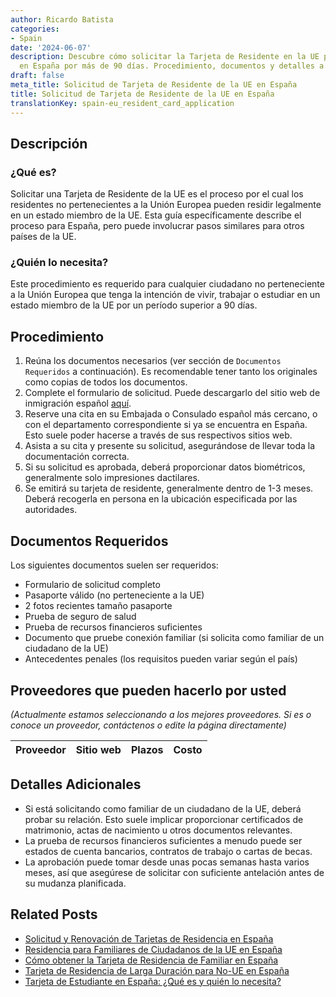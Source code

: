 ```yaml
---
author: Ricardo Batista
categories:
- Spain
date: '2024-06-07'
description: Descubre cómo solicitar la Tarjeta de Residente en la UE para vivir legalmente
  en España por más de 90 días. Procedimiento, documentos y detalles a considerar.
draft: false
meta_title: Solicitud de Tarjeta de Residente de la UE en España
title: Solicitud de Tarjeta de Residente de la UE en España
translationKey: spain-eu_resident_card_application
---
```



## Descripción
### ¿Qué es?
Solicitar una Tarjeta de Residente de la UE es el proceso por el cual los residentes no pertenecientes a la Unión Europea pueden residir legalmente en un estado miembro de la UE. Esta guía específicamente describe el proceso para España, pero puede involucrar pasos similares para otros países de la UE.
### ¿Quién lo necesita?
Este procedimiento es requerido para cualquier ciudadano no perteneciente a la Unión Europea que tenga la intención de vivir, trabajar o estudiar en un estado miembro de la UE por un período superior a 90 días.

## Procedimiento

1. Reúna los documentos necesarios (ver sección de `Documentos Requeridos` a continuación). Es recomendable tener tanto los originales como copias de todos los documentos.
2. Complete el formulario de solicitud. Puede descargarlo del sitio web de inmigración español [aquí](http://www.interior.gob.es/web/servicios-al-ciudadano/modelos-de-solicitud/extranjeria).
3. Reserve una cita en su Embajada o Consulado español más cercano, o con el departamento correspondiente si ya se encuentra en España. Esto suele poder hacerse a través de sus respectivos sitios web.
4. Asista a su cita y presente su solicitud, asegurándose de llevar toda la documentación correcta.
5. Si su solicitud es aprobada, deberá proporcionar datos biométricos, generalmente solo impresiones dactilares.
6. Se emitirá su tarjeta de residente, generalmente dentro de 1-3 meses. Deberá recogerla en persona en la ubicación especificada por las autoridades.

## Documentos Requeridos
Los siguientes documentos suelen ser requeridos:

- Formulario de solicitud completo
- Pasaporte válido (no perteneciente a la UE)
- 2 fotos recientes tamaño pasaporte
- Prueba de seguro de salud
- Prueba de recursos financieros suficientes
- Documento que pruebe conexión familiar (si solicita como familiar de un ciudadano de la UE)
- Antecedentes penales (los requisitos pueden variar según el país)

## Proveedores que pueden hacerlo por usted

_(Actualmente estamos seleccionando a los mejores proveedores. Si es o conoce un proveedor, contáctenos o edite la página directamente)_

| Proveedor | Sitio web | Plazos | Costo |
| --------------- | --------------- | :-------------: | :-------------: |

## Detalles Adicionales
- Si está solicitando como familiar de un ciudadano de la UE, deberá probar su relación. Esto suele implicar proporcionar certificados de matrimonio, actas de nacimiento u otros documentos relevantes.
- La prueba de recursos financieros suficientes a menudo puede ser estados de cuenta bancarios, contratos de trabajo o cartas de becas.
- La aprobación puede tomar desde unas pocas semanas hasta varios meses, así que asegúrese de solicitar con suficiente antelación antes de su mudanza planificada.

## Related Posts

- [Solicitud y Renovación de Tarjetas de Residencia en España](https://tramitit.com/spanish/guides/spain/tarjeta_inicial_o_renovación_residencia_o_residencia_y_trabajo/)
- [Residencia para Familiares de Ciudadanos de la UE en España](https://tramitit.com/spanish/guides/spain/solicitud_de_la_tarjeta_de_residencia_de_familiar_de_comunitario/)
- [Cómo obtener la Tarjeta de Residencia de Familiar en España](https://tramitit.com/spanish/guides/spain/tarjeta_de_residencia_de_familiar_de_ciudadano_de_la_unión_europea/)
- [Tarjeta de Residencia de Larga Duración para No-UE en España](https://tramitit.com/spanish/guides/spain/tarjeta_de_residencia_de_larga_duración/)
- [Tarjeta de Estudiante en España: ¿Qué es y quién lo necesita?](https://tramitit.com/spanish/guides/spain/tarjeta_de_estudiantes_para_extranjeros_inicial_o_renovación/)
